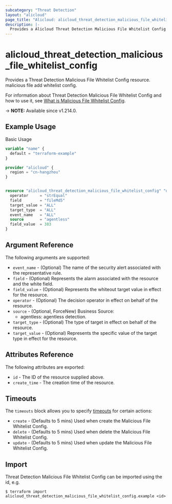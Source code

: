 ```yaml
---
subcategory: "Threat Detection"
layout: "alicloud"
page_title: "Alicloud: alicloud_threat_detection_malicious_file_whitelist_config"
description: |-
  Provides a Alicloud Threat Detection Malicious File Whitelist Config resource.
---
```


# alicloud_threat_detection_malicious_file_whitelist_config

Provides a Threat Detection Malicious File Whitelist Config resource. malicious file add whitelist config.

For information about Threat Detection Malicious File Whitelist Config and how to use it, see [What is Malicious File Whitelist Config](https://www.alibabacloud.com/help/zh/security-center/developer-reference/api-sas-2018-12-03-createmaliciousfilewhitelistconfig/).

-> **NOTE:** Available since v1.214.0.

## Example Usage

Basic Usage

```terraform
variable "name" {
  default = "terraform-example"
}

provider "alicloud" {
  region = "cn-hangzhou"
}


resource "alicloud_threat_detection_malicious_file_whitelist_config" "default" {
  operator     = "strEqual"
  field        = "fileMd5"
  target_value = "ALL"
  target_type  = "ALL"
  event_name   = "ALL"
  source       = "agentless"
  field_value  = 383
}
```

## Argument Reference

The following arguments are supported:
* `event_name` - (Optional) The name of the security alert associated with the representative rule.
* `field` - (Optional) Represents the alarm associated with the resource and the white field.
* `field_value` - (Optional) Represents the whiteout target value in effect for the resource.
* `operator` - (Optional) The decision operator in effect on behalf of the resource.
* `source` - (Optional, ForceNew) Business Source:
  - agentless: agentless detection.
* `target_type` - (Optional) The type of target in effect on behalf of the resource.
* `target_value` - (Optional) Represents the specific value of the target type in effect for the resource.

## Attributes Reference

The following attributes are exported:
* `id` - The ID of the resource supplied above.
* `create_time` - The creation time of the resource.

## Timeouts

The `timeouts` block allows you to specify [timeouts](https://www.terraform.io/docs/configuration-0-11/resources.html#timeouts) for certain actions:
* `create` - (Defaults to 5 mins) Used when create the Malicious File Whitelist Config.
* `delete` - (Defaults to 5 mins) Used when delete the Malicious File Whitelist Config.
* `update` - (Defaults to 5 mins) Used when update the Malicious File Whitelist Config.

## Import

Threat Detection Malicious File Whitelist Config can be imported using the id, e.g.

```shell
$ terraform import alicloud_threat_detection_malicious_file_whitelist_config.example <id>
```